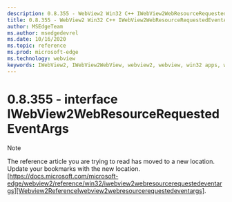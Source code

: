 ```yaml
---
description: 0.8.355 - WebView2 Win32 C++ IWebView2WebResourceRequestedEventArgs
title: 0.8.355 - WebView2 Win32 C++ IWebView2WebResourceRequestedEventArgs
author: MSEdgeTeam
ms.author: msedgedevrel
ms.date: 10/16/2020
ms.topic: reference
ms.prod: microsoft-edge
ms.technology: webview
keywords: IWebView2, IWebView2WebView, webview2, webview, win32 apps, win32, edge
---
```


# 0.8.355 - interface IWebView2WebResourceRequestedEventArgs 

> [!NOTE]
> The reference article you are trying to read has moved to a new location.  
> Update your bookmarks with the new location.  
> [https://docs.microsoft.com/microsoft-edge/webview2/reference/win32/iwebview2webresourcerequestedeventargs][Webview2ReferenceIwebview2webresourcerequestedeventargs].  

[Webview2ReferenceIwebview2webresourcerequestedeventargs]: /microsoft-edge/webview2/reference/win32/iwebview2webresourcerequestedeventargs "interface IWebView2WebResourceRequestedEventArgs | Microsoft Docs"
